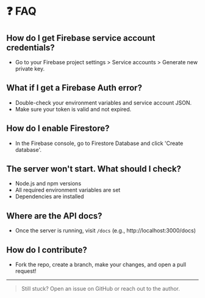 # ❓ FAQ

## How do I get Firebase service account credentials?
- Go to your Firebase project settings > Service accounts > Generate new private key.

## What if I get a Firebase Auth error?
- Double-check your environment variables and service account JSON.
- Make sure your token is valid and not expired.

## How do I enable Firestore?
- In the Firebase console, go to Firestore Database and click 'Create database'.

## The server won't start. What should I check?
- Node.js and npm versions
- All required environment variables are set
- Dependencies are installed

## Where are the API docs?
- Once the server is running, visit `/docs` (e.g., http://localhost:3000/docs)

## How do I contribute?
- Fork the repo, create a branch, make your changes, and open a pull request!

---

> Still stuck? Open an issue on GitHub or reach out to the author. 